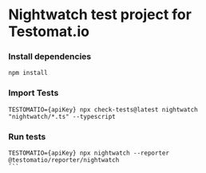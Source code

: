 # Nightwatch test project for Testomat.io

### Install dependencies

`npm install`

### Import Tests

```
TESTOMATIO={apiKey} npx check-tests@latest nightwatch "nightwatch/*.ts" --typescript
````


### Run tests

````
TESTOMATIO={apiKey} npx nightwatch --reporter @testomatio/reporter/nightwatch
```


